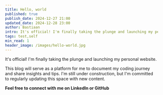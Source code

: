 ```yaml
---
title: Hello, world
published: true
publish_date: 2024-12-27 21:00
updated_date: 2024-12-28 23:00
author: Bastiaan
intro: It's official! I'm finally taking the plunge and launching my personal website.
tags: test,self
min_read: 1
header_image: /images/hello-world.jpg
---
```

<div class="text-xl blogpost-content">
<p class="mb-4">
It's official! I'm finally taking the plunge and launching my personal website.
</p>

<p class="mb-4">
This blog will serve as a platform for me to document my coding journey and share insights and tips. I'm still under construction, but I'm committed to regularly updating this space with new content.
</p>

**Feel free to connect with me on LinkedIn or GitHub**
</div>

